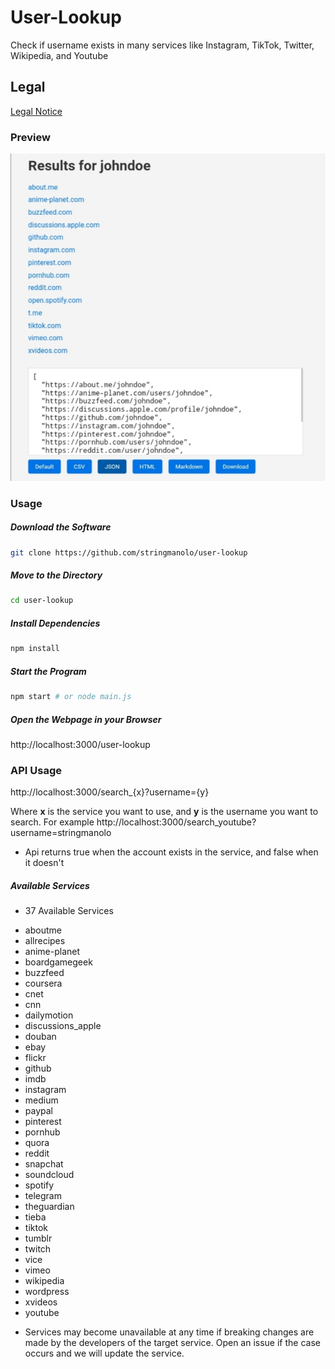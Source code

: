 # User-Lookup

Check if username exists in many services like Instagram, TikTok, Twitter, Wikipedia, and Youtube

## Legal
[Legal Notice](https://github.com/StringManolo/user-lookup/blob/main/LEGAL.md#disclaimer-notice)

### Preview
![Preview](https://raw.githubusercontent.com/StringManolo/user-lookup/378c42812db7c84d6c81394259fa9516d67f8b68/images/user_lookup_image_1.jpg)

### Usage

##### Download the Software
```bash
git clone https://github.com/stringmanolo/user-lookup
```

##### Move to the Directory
```bash
cd user-lookup
```

##### Install Dependencies
```bash
npm install
```

##### Start the Program
```bash
npm start # or node main.js
```

##### Open the Webpage in your Browser
http://localhost:3000/user-lookup


### API Usage
http://localhost:3000/search_{x}?username={y}

Where __x__ is the service you want to use, and __y__ is the username you want to search. For example http://localhost:3000/search_youtube?username=stringmanolo

* Api returns true when the account exists in the service, and false when it doesn't

##### Available Services

* 37 Available Services

- aboutme
- allrecipes
- anime-planet
- boardgamegeek
- buzzfeed
- coursera
- cnet
- cnn
- dailymotion
- discussions_apple
- douban
- ebay
- flickr
- github
- imdb
- instagram
- medium
- paypal
- pinterest
- pornhub
- quora
- reddit
- snapchat
- soundcloud
- spotify
- telegram
- theguardian
- tieba
- tiktok
- tumblr
- twitch
- vice
- vimeo
- wikipedia
- wordpress
- xvideos
- youtube

* Services may become unavailable at any time if breaking changes are made by the developers of the target service. Open an issue if the case occurs and we will update the service. 
